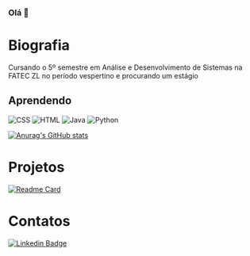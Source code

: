 ### Olá 👋

# Biografia

Cursando o 5º semestre em Análise e Desenvolvimento de Sistemas na FATEC ZL no período vespertino e procurando um estágio 

## Aprendendo
![CSS](https://img.shields.io/badge/CSS3-1572B6?style=for-the-badge&logo=css3&logoColor=white)
![HTML](https://img.shields.io/badge/HTML5-E34F26?style=for-the-badge&logo=html5&logoColor=white)
![Java](https://img.shields.io/badge/Java-ED8B00?style=for-the-badge&logo=java&logoColor=white)
![Python](https://img.shields.io/badge/Python-FFD43B?style=for-the-badge&logo=python&logoColor=blue)

[![Anurag's GitHub stats](https://github-readme-stats.vercel.app/api?username=franciellecardoso&theme=radical)](https://github.com/anuraghazra/github-readme-stats)

# Projetos

[![Readme Card](https://github-readme-stats.vercel.app/api/pin/?username=franciellecardoso&repo=franciellecardoso.github.io&theme=radical)](https://github.com/anuraghazra/github-readme-stats)

# Contatos

[![Linkedin Badge](https://img.shields.io/badge/-franciellecardoso?style=flat-square&logo=Linkedin&logoColor=white&link=https://www.linkedin.com/in/francielle-cardoso/)](https://www.linkedin.com/in/francielle-cardoso-84948814a/)
